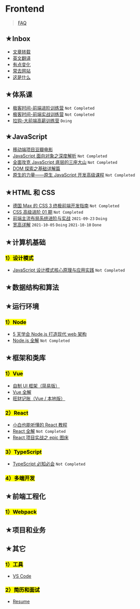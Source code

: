 # Frontend

> [FAQ](./faq.md)

## ★Inbox

- [文章转载](./posts/README.md)
- [英文翻译](./english/README.md)
- [有点变化](./nice/README.md)
- [常去网站](./web/README.md)
- [这是什么](./what/README.md)

## ★体系课

- [极客时间-前端进阶训练营](https://ppambler.github.io/geek-univ-fe/) `Not Completed`
- [极客时间-前端实战训练营](https://ppambler.github.io/Geek-FE-CombatTrainingCamp/) `Not Completed`
- [拉钩-大前端高薪训练营](https://ppambler.github.io/lagou-fe/) `Doing`

## ★JavaScript

- [移动端项目豆瓣电影](https://ppambler.github.io/xdmala/#%E7%A7%BB%E5%8A%A8%E7%AB%AF%E9%A1%B9%E7%9B%AE%E8%B1%86%E7%93%A3%E7%94%B5%E5%BD%B1)
- [JavaScript 面向对象之深度解析](https://ppambler.github.io/xdmala/13-JS%E9%9D%A2%E5%90%91%E5%AF%B9%E8%B1%A1%E4%B9%8B%E6%B7%B1%E5%BA%A6%E8%A7%A3%E6%9E%90/) `Not Completed`
- [全面攻克 JavaScript 底层的三座大山](https://ppambler.github.io/zf-fe/02-JS/) `Not Completed`
- [DOM 探索之基础详解篇](https://ppambler.github.io/js/02/)
- [原生的力量——原生 JavaScript 开发高级课程](https://ppambler.github.io/js/03/) `Not Completed`

## ★HTML 和 CSS

- [德国 Max 的 CSS 3 终极前端开发指南](https://ppambler.github.io/xdmala/10-%E5%BE%B7%E5%9B%BDMax%E7%9A%84CSS3%E7%BB%88%E6%9E%81%E5%89%8D%E7%AB%AF%E5%BC%80%E5%8F%91%E6%8C%87%E5%8D%97/README.html) `Not Completed`
- [CSS 高级进阶 01 期](https://ppambler.github.io/css3/01/) `Not Completed`
- [前端主流布局系统进阶与实战](https://ppambler.github.io/css3/02/) `2021-09-23` `Doing`
- [宽高详解](https://ppambler.github.io/css3/03/) `2021-10-05` `Doing` `2021-10-10` `Done`

## ★计算机基础

### <mark>1）设计模式</mark>

- [JavaScript 设计模式核⼼原理与应⽤实践](https://ppambler.github.io/design-patterns/01/) `Not Completed`

## ★数据结构和算法

## ★运行环境

### <mark>1）Node</mark>

- [5 天学会 Node.js 打造现代 web 架构](https://ppambler.github.io/xdmala/22-5day-nodejs-web/)
- [Node.js 全解](https://ppambler.github.io/nodejs/01/) `Not Completed`

## ★框架和类库

### <mark>1）Vue</mark>

- [自制 UI 框架（简易版）](https://ppambler.github.io/xdmala/#%E8%87%AA%E5%88%B6-ui-%E6%A1%86%E6%9E%B6%E7%AE%80%E6%98%93%E7%89%88)
- [Vue 全解](https://ppambler.github.io/vue/01/)
- [旺财记账（Vue / 本地版）](https://ppambler.github.io/vue/04/)

### <mark>2）React</mark>

- [小白也能听懂的 React 教程](https://ppambler.github.io/react/01/)
- [React 全解](https://ppambler.github.io/react/04/) `Not Completed`
- [React 项目实战之 epic 图床](https://ppambler.github.io/react/05/)

### <mark>3）TypeScript</mark>

- [TypeScript 必知必会](https://ppambler.github.io/typescript/01/) `Not Completed`

### <mark>4）多端开发</mark>

## ★前端工程化

### <mark>1）Webpack</mark>

## ★项目和业务

## ★其它

### <mark>1）工具</mark>

- [VS Code](https://ppambler.github.io/management-efficiency/tools/vscode/)

### <mark>2）简历和面试</mark>

- [Resume](https://ppambler.github.io/resume-interview/01/)
